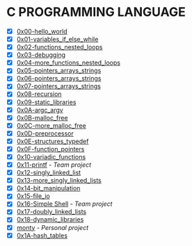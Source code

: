 # C PROGRAMMING LANGUAGE

- [x] [0x00-hello_world](0x00-hello_world)
- [x] [0x01-variables_if_else_while](0x01-variables_if_else_while)
- [x] [0x02-functions_nested_loops](0x02-functions_nested_loops)
- [x] [0x03-debugging](0x03-debugging)
- [x] [0x04-more_functions_nested_loops](0x04-more_functions_nested_loops)
- [x] [0x05-pointers_arrays_strings](0x05-pointers_arrays_strings)
- [x] [0x06-pointers_arrays_strings](0x06-pointers_arrays_strings)
- [x] [0x07-pointers_arrays_strings](0x07-pointers_arrays_strings)
- [x] [0x08-recursion](0x08-recursion)
- [x] [0x09-static_libraries](0x09-static_libraries)
- [x] [0x0A-argc_argv](0x0A-argc_argv)
- [x] [0x0B-malloc_free](0x0B-malloc_free)
- [x] [0x0C-more_malloc_free](0x0C-more_malloc_free)
- [x] [0x0D-preprocessor](0x0D-preprocessor)
- [x] [0x0E-structures_typedef](0x0E-structures_typedef)
- [x] [0x0F-function_pointers](0x0F-function_pointers)
- [x] [0x10-variadic_functions](0x10-variadic_functions)
- [x] [0x11-printf](https://github.com/Collins331/printf) - _Team project_
- [x] [0x12-singly_linked_list](0x12-singly_linked_lists)
- [x] [0x13-more_singly_linked_lists](0x13-more_singly_linked_lists)
- [x] [0x14-bit_manipulation](0x14-bit_manipulation)
- [x] [0x15-file_io](0x15-file_io)
- [x] [0x16-Simple Shell](https://github.com/Collins331/simple_shell) - _Team project_
- [x] [0x17-doubly_linked_lists](0x17-doubly_linked_lists)
- [x] [0x18-dynamic_libraries](0x18-dynamic_libraries)
- [x] [monty](https://github.com/Collins331/monty) - _Personal project_
- [x] [0x1A-hash_tables](0x1A-hash_tables)

